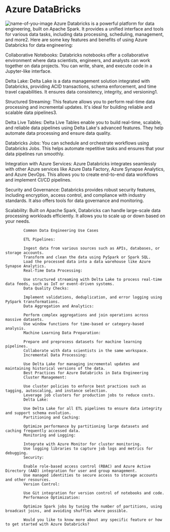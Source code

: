 # Azure DataBricks
![name-of-you-image](https://images.ctfassets.net/xxmwcynv5jdx/LT6pxijW8jQOdxeXHEWBS/c78953454f43b0b418960bc44ad78fdd/azure-databricks.jpg?w=1600&h=650&q=50&fit=fill&f=center)
Azure Databricks is a powerful platform for data engineering, built on Apache Spark. It provides a unified interface and tools for various data tasks, including data processing, scheduling, management, and more2. Here are some key features and benefits of using Azure Databricks for data engineering:

Collaborative Notebooks: Databricks notebooks offer a collaborative environment where data scientists, engineers, and analysts can work together on data projects. You can write, share, and execute code in a Jupyter-like interface.

Delta Lake: Delta Lake is a data management solution integrated with Databricks, providing ACID transactions, schema enforcement, and time travel capabilities. It ensures data consistency, integrity, and versioning1.

Structured Streaming: This feature allows you to perform real-time data processing and incremental updates. It's ideal for building reliable and scalable data pipelines3.

Delta Live Tables: Delta Live Tables enable you to build real-time, scalable, and reliable data pipelines using Delta Lake's advanced features. They help automate data processing and ensure data quality.

Databricks Jobs: You can schedule and orchestrate workflows using Databricks Jobs. This helps automate repetitive tasks and ensures that your data pipelines run smoothly.

Integration with Azure Services: Azure Databricks integrates seamlessly with other Azure services like Azure Data Factory, Azure Synapse Analytics, and Azure DevOps. This allows you to create end-to-end data workflows and implement CI/CD pipelines.

Security and Governance: Databricks provides robust security features, including encryption, access control, and compliance with industry standards. It also offers tools for data governance and monitoring.

Scalability: Built on Apache Spark, Databricks can handle large-scale data processing workloads efficiently. It allows you to scale up or down based on your needs.


            Common Data Engineering Use Cases
            
            ETL Pipelines:
            
            Ingest data from various sources such as APIs, databases, or storage accounts.
            Transform and clean the data using PySpark or Spark SQL.
            Load the processed data into a data warehouse like Azure Synapse Analytics.
            Real-Time Data Processing:
            
            Use structured streaming with Delta Lake to process real-time data feeds, such as IoT or event-driven systems.
            Data Quality Checks:
            
            Implement validations, deduplication, and error logging using PySpark transformations.
            Data Aggregation and Analytics:
            
            Perform complex aggregations and join operations across massive datasets.
            Use window functions for time-based or category-based analysis.
            Machine Learning Data Preparation:
            
            Prepare and preprocess datasets for machine learning pipelines.
            Collaborate with data scientists in the same workspace.
            Incremental Data Processing:
            
            Use Delta Lake for managing incremental updates and maintaining historical versions of the data.
            Best Practices for Azure Databricks in Data Engineering
            Cluster Management:
            
            Use cluster policies to enforce best practices such as tagging, autoscaling, and instance selection.
            Leverage job clusters for production jobs to reduce costs.
            Delta Lake:
            
            Use Delta Lake for all ETL pipelines to ensure data integrity and support schema evolution.
            Partitioning and Caching:
            
            Optimize performance by partitioning large datasets and caching frequently accessed data.
            Monitoring and Logging:
            
            Integrate with Azure Monitor for cluster monitoring.
            Use logging libraries to capture job logs and metrics for debugging.
            Security:
            
            Enable role-based access control (RBAC) and Azure Active Directory (AAD) integration for user and group management.
            Use managed identities to secure access to storage accounts and other resources.
            Version Control:
            
            Use Git integration for version control of notebooks and code.
            Performance Optimization:
            
            Optimize Spark jobs by tuning the number of partitions, using broadcast joins, and avoiding shuffles where possible.
            
            Would you like to know more about any specific feature or how to get started with Azure Databricks?
